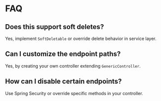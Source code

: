 # FAQ

## Does this support soft deletes?
Yes, implement `SoftDeletable` or override delete behavior in service layer.

## Can I customize the endpoint paths?
Yes, by creating your own controller extending `GenericController`.

## How can I disable certain endpoints?
Use Spring Security or override specific methods in your controller.
